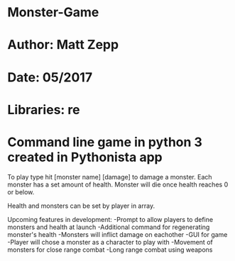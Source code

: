 # Monster-Game
# Author: Matt Zepp
# Date: 05/2017
# Libraries: re
# Command line game in python 3 created in Pythonista app

To play type hit [monster name] [damage] to damage a monster. Each monster has a set amount of health.
Monster will die once health reaches 0 or below.

Health and monsters can be set by player in array.

Upcoming features in development:
-Prompt to allow players to define monsters and health at launch
-Additional command for regenerating monster's health
-Monsters will inflict damage on eachother
-GUI for game
-Player will chose a monster as a character to play with
-Movement of monsters for close range combat
-Long range combat using weapons
